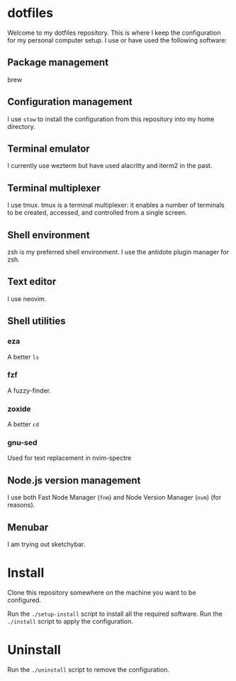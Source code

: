 # dotfiles
Welcome to my dotfiles repository. This is where I keep the configuration
for my personal computer setup.
I use or have used the following software:

## Package management
brew

## Configuration management
I use `stow` to install the configuration from this repository into my home directory.

## Terminal emulator
I currently use wezterm but have used alacritty and iterm2 in the past.

## Terminal multiplexer
I use tmux. tmux is a terminal multiplexer: it enables a number of terminals to be created, accessed, and controlled from a single screen.

## Shell environment
zsh is my preferred shell environment. I use the antidote plugin manager for zsh.

## Text editor
I use neovim.

## Shell utilities

### eza
A better `ls`

### fzf
A fuzzy-finder.

### zoxide
A better `cd`

### gnu-sed
Used for text replacement in nvim-spectre

## Node.js version management
I use both Fast Node Manager (`fnm`) and Node Version Manager (`nvm`) (for reasons).

## Menubar
I am trying out sketchybar.

# Install
Clone this repository somewhere on the machine you want to be configured.

Run the `./setup-install` script to install all the required software.
Run the `./install` script to apply the configuration.

# Uninstall
Run the `./uninstall` script to remove the configuration.

